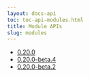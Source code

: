 ```yaml
---
layout: docs-api
toc: toc-api-modules.html
title: Module APIs
slug: modules
---
```


 - [0.20.0](v/0.20.0)
 - [0.20.0-beta.4](v/0.20.0-beta.4)
 - [0.20.0-beta.2](v/0.20.0-beta.2)
